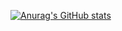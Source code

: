 [![Anurag's GitHub stats](https://github-readme-stats.vercel.app/api?username=DevNataneto)](https://github.com/anuraghazra/github-readme-stats)
